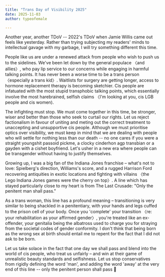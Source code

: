 ```yaml
---
title: "Trans Day of Visibility 2025"
date: 2025-11-03
author: typeofemale

---
```


Another year, another TDoV -- 2022's TDoV when Jamie Willis came out feels like yesterday. Rather than trying subjecting my readers' minds to intellectual gavage with my garbage, I will try something different this time.

People like us are under a renewed attack from people who wish to push us to the sidelines. We've been let down by the general populace 〈and allies〉, who pay lip service to our concerns while engaging in harmful talking points. It has never been a worse time to be a trans person 〈especially a trans kid〉. Waitlists for surgery are getting longer, access to hormone replacement therapy is becoming sketchier. Cis people are infatuated with the most stupid transphobic talking points, which essentially involve the most harebrained, selfish claims 〈I'm looking at you, cis LGB people and cis women). 

The infighting must stop. We must come together in this time, be stronger, wiser and better than those who seek to curtail our rights. Let us reject factionalism in favour of uniting and meting out the correct treatment to unaccepting and unsupportive cis people. Although we must prioritise optics over visibility, we must keep in mind that we are dealing with people who will settle for nothing less than our death -- no one cares if you were a straight youngshit passoid pickme, a clocky cinderhon agp transbian or a gayden with a cishet boyfriend. Let's usher in a new era where people can be transgender without having to justify themselves.

Growing up, I was a big fan of the Indiana Jones franchise – what's not to love: Spielberg's direction, Williams's score, and a rugged Harrison Ford recovering antiquities in exotic locations and fighting with villains 〈the Lego Indiana Jones games were the cherry on top〉. A line which has stayed particularly close to my heart is from The Last Crusade: "Only the penitent man shall pass."

As a trans woman, this line has a profound meaning – transitioning is very similar to being shackled in a penitentiary, with your hands and legs cuffed to the prison cell of your body. Once you 'complete' your transition 〈re: your rehabilitation as your affirmed gender〉, you're treated like an ex-offender, your genitalia being the albatross used to charge you for straying from the societal codes of gender conformity. I don't think that being born as the wrong sex at birth should entail me to repent for the fact that I did not ask to be born. 

Let us take solace in the fact that one day we shall pass and blend into the world of cis people, who treat us unfairly – and win at their game of unrealistic beauty standards and selfishness. Let us stop conservatives from rigidly defining the word 'man', and adding the word 'away' at the very end of this line -- only the penitent person shall pass 🙂